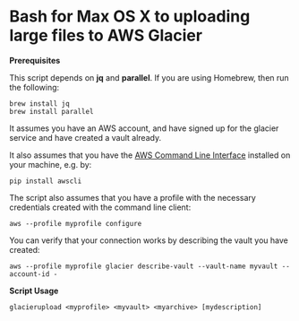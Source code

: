 # Bash for Max OS X to uploading large files to AWS Glacier

**Prerequisites**

This script depends on <b>jq</b> and <b>parallel</b>.  If you are using Homebrew, then run the following:

    brew install jq
    brew install parallel

It assumes you have an AWS account, and have signed up for the glacier service and have created a vault already.

It also assumes that you have the <a href="http://docs.aws.amazon.com/cli/latest/userguide/installing.html">AWS Command Line Interface</a> installed on your machine, e.g. by:

    pip install awscli

The script also assumes that you have a profile with the necessary credentials created with the command line client:

    aws --profile myprofile configure

You can verify that your connection works by describing the vault you have created:

    aws --profile myprofile glacier describe-vault --vault-name myvault --account-id -


**Script Usage**

    glacierupload <myprofile> <myvault> <myarchive> [mydescription]
